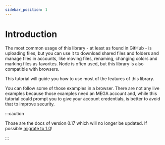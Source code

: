 ```yaml
---
sidebar_position: 1
---
```


# Introduction

The most common usage of this library - at least as found in GitHub - is uploading files, but you can use it to download shared files and folders and manage files in accounts, like moving files, renaming, changing colors and marking files as favorites. Node is often used, but this library is also compatible with browsers.

This tutorial will guide you how to use most of the features of this library.

You can follow some of those examples in a browser. There are not any live examples because those examples need an MEGA account and, while this tutorial could prompt you to give your account credentials, is better to avoid that to improve security.

:::caution

Those are the docs of version 0.17 which will no longer be updated. If possible [migrate to 1.0](/docs/migrating-from-v0)!

:::
